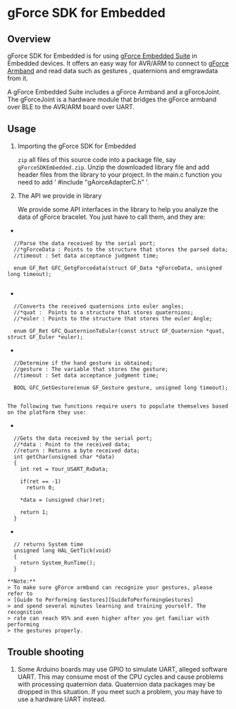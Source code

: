 # gForce SDK for Embedded

## Overview
gForce SDK for Embedded is for using [gForce Embedded Suite][gForceEmbeddedSuite] 
in Embedded devices. It offers an easy way for 
AVR/ARM to connect to [gForce Armband][gForceArmband] and read 
data such as gestures , quaternions and emgrawdata from it.

A gForce Embedded Suite includes a gForce Armband and a gForceJoint. 
The gForceJoint is a hardware module that bridges the gForce armband over BLE 
to the AVR/ARM board over UART.

## Usage
1. Importing the gForce SDK for Embedded

    `zip` all files of this source code into a package file, say `gForceSDKEmbedded.zip`.
    Unzip the downloaded library file and add header files from the library to your project.
  In the main.c function you need to add ' #include "gAorceAdapterC.h” '.

2. The API we provide in library

    We provide some API interfaces in the library to help you analyze the data of gForce bracelet.
  You just have to call them, and they are:
    
  * 
  ```  
    //Parse the data received by the serial port;  
    //*gForceData : Points to the structure that stores the parsed data;  
    //timeout : Set data acceptance judgment time;
      
    enum GF_Ret GFC_GetgForcedata(struct GF_Data *gForceData, unsigned long timeout);
    
  ```
  * 
  ```
    //Converts the received quaternions into euler angles;  
    //*quat :  Points to a structure that stores quaternions;  
    //*euler : Points to the structure that stores the euler Angle;  
    
    enum GF_Ret GFC_QuaternionToEuler(const struct GF_Quaternion *quat, struct GF_Euler *euler);

  ```
  *
  ```
    //Determine if the hand gesture is obtained;  
    //gesture : The variable that stores the gesture;    
    //timeout : Set data acceptance judgment time;  
      
    BOOL GFC_GetGesture(enum GF_Gesture gesture, unsigned long timeout);
    
  ```
    The following two functions require users to populate themselves based on the platform they use:
  
  *
  ```
    //Gets the data received by the serial port;  
    //*data : Point to the received data;  
    //return : Returns a byte received data;  
    int getChar(unsigned char *data)  
    {  
      int ret = Your_USART_RxData;  
           
      if(ret == -1)  
        return 0;  
       
      *data = (unsigned char)ret;  
       
      return 1;   
    }
  ```
  *
  ```
    // returns System time   
    unsigned long HAL_GetTick(void)
    {  
      return System_RunTime();  
    }  
  ```  

    **Note:**
    > To make sure gForce armband can recognize your gestures, please refer to
    > [Guide to Performing Gestures][GuideToPerformingGestures]
    > and spend several minutes learning and training yourself. The recognition
    > rate can reach 95% and even higher after you get familiar with performing 
    > the gestures properly.

## Trouble shooting
1. Some Arduino boards may use GPIO to simulate UART, alleged software UART.
   This may consume most of the CPU cycles and cause problems with processing
   quaternion data. Quaternion data packages may be dropped in this situation.
   If you meet such a problem,  you may have to use a hardware UART instead.

[gForceEmbeddedSuite]: https://oymotion.github.io/doc/gForce100EmbeddedSuiteUserGuide/
[gForceArmband]: https://oymotion.github.io/doc/gForce100UserGuide/
[GuideToPerformingGestures]: https://www.youtube.com/watch?v=wBsYJf0wrkk  
